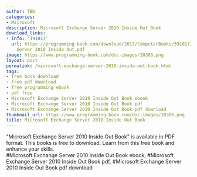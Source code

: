 ```yaml
---
author: TBD
categories:
- Microsoft
description: Microsoft Exchange Server 2010 Inside Out Book
download_links:
- info: '391017'
  url: https://programming-book.com/download/2017/ComputerBooks/391017/Microsoft Exchange
    Server 2010 Inside Out.pdf
image: https://www.programming-book.com/doc-images/10386.png
layout: post
permalink: /microsoft-exchange-server-2010-inside-out-book.html
tags:
- free book download
- free pdf download
- free programming ebook
- pdf free
- Microsoft Exchange Server 2010 Inside Out Book ebook
- Microsoft Exchange Server 2010 Inside Out Book pdf
- Microsoft Exchange Server 2010 Inside Out Book pdf download
thumbnail_url: https://www.programming-book.com/doc-images/10386.png
title: Microsoft Exchange Server 2010 Inside Out Book
---
```


 
<div class="item-desc text-justify">
  "Microsoft Exchange Server 2010 Inside Out Book" is available in PDF format. This books is free to download. Learn from this free book and enhance your skills.
  <br>
  #Microsoft Exchange Server 2010 Inside Out Book ebook, #Microsoft Exchange Server 2010 Inside Out Book pdf, #Microsoft Exchange Server 2010 Inside Out Book pdf download
</div>